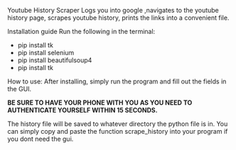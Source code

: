 Youtube History Scraper
Logs you into google ,navigates to the youtube history page, scrapes youtube history, prints the links into a convenient file.

Installation guide
Run the following in the terminal:


- pip install tk
- pip install selenium
- pip install beautifulsoup4
- pip install tk


How to use:
After installing, simply run the program and fill out the fields in the GUI. 


**BE SURE TO HAVE YOUR PHONE WITH YOU AS YOU NEED TO AUTHENTICATE YOURSELF WITHIN 15 SECONDS.**



The history file will be saved to whatever directory the python file is in.
You can simply copy and paste the function scrape_history into your program if you dont need the gui. 
